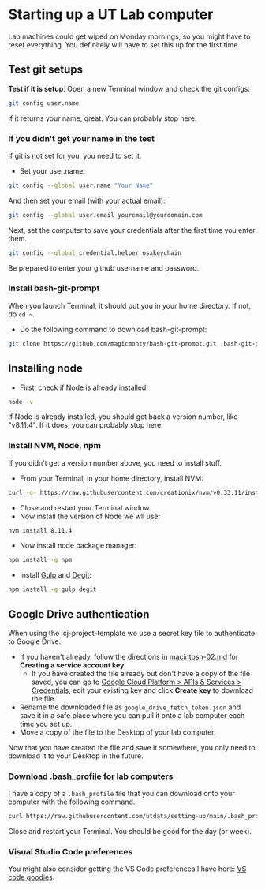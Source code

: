 # Starting up a UT Lab computer

Lab machines could get wiped on Monday mornings, so you might have to reset everything. You definitely will have to set this up for the first time.

## Test git setups

**Test if it is setup**: Open a new Terminal window and check the git configs:

```bash
git config user.name
```

If it returns your name, great. You can probably stop here.

### If you didn't get your name in the test

If git is not set for you, you need to set it.

- Set your user.name:

```bash
git config --global user.name "Your Name"
```

And then set your email (with your actual email):

```bash
git config --global user.email youremail@yourdomain.com
```

Next, set the computer to save your credentials after the first time you enter them.

```bash
git config --global credential.helper osxkeychain
```

Be prepared to enter your github username and password.

### Install bash-git-prompt

When you launch Terminal, it should put you in your home directory. If not, do `cd ~`.

- Do the following command to download bash-git-prompt:

```bash
git clone https://github.com/magicmonty/bash-git-prompt.git .bash-git-prompt --depth=1
```

## Installing node

- First, check if Node is already installed:

```bash
node -v
```

If Node is already installed, you should get back a version number, like "v8.11.4". If it does, you can probably stop here.

### Install NVM, Node, npm

If you didn't get a version number above, you need to install stuff.

- From your Terminal, in your home directory, install NVM:

```bash
curl -o- https://raw.githubusercontent.com/creationix/nvm/v0.33.11/install.sh | bash
```

- Close and restart your Terminal window.
- Now install the version of Node we wll use:

```bash
nvm install 8.11.4
```

- Now install node package manager:

```bash
npm install -g npm
```

- Install [Gulp](https://gulpjs.com/) and [Degit](https://www.npmjs.com/package/degit):

```bash
npm install -g gulp degit
```

## Google Drive authentication

When using the icj-project-template we use a secret key file to authenticate to Google Drive.

- If you haven't already, follow the directions in [macintosh-02.md](macintosh-02.md) for **Creating a service account key**.
  - If you have created the file already but don't have a copy of the file saved, you can go to [Google Cloud Platform > APIs & Services > Credentials](https://console.cloud.google.com/apis/credentials), edit your existing key and click **Create key** to download the file.
- Rename the downloaded file as `google_drive_fetch_token.json` and save it in a safe place where you can pull it onto a lab computer each time you set up.
- Move a copy of the file to the Desktop of your lab computer.

Now that you have created the file and save it somewhere, you only need to download it to your Desktop in the future.

### Download .bash_profile for lab computers

I have a copy of a `.bash_profile` file that you can download onto your computer with the following command.

```bash
curl https://raw.githubusercontent.com/utdata/setting-up/main/.bash_profile-lab > .bash_profile
```

Close and restart your Terminal. You should be good for the day (or week).

### Visual Studio Code preferences

You might also consider getting the VS Code preferences I have here: [VS code goodies](vscode-goodies.md).
